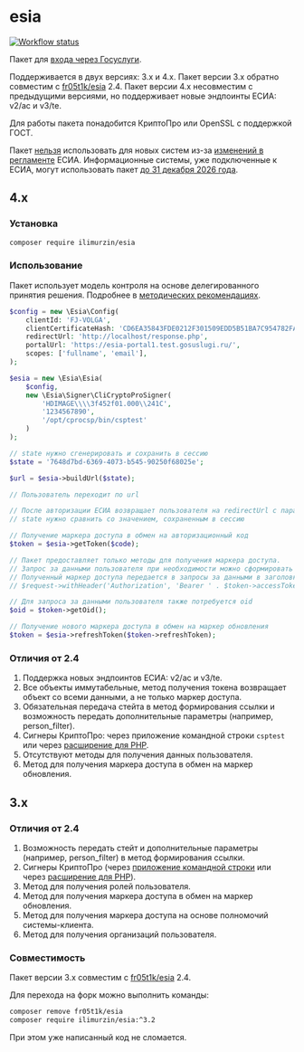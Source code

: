 # esia

[![Workflow status](https://github.com/ilimurzin/esia/actions/workflows/check.yml/badge.svg)](https://github.com/ilimurzin/esia/actions/workflows/check.yml)

Пакет для [входа через Госуслуги](https://partners.gosuslugi.ru/catalog/esia).

Поддерживается в двух версиях: 3.x и 4.x.
Пакет версии 3.x обратно совместим с [fr05t1k/esia](https://github.com/fr05t1k/esia) 2.4.
Пакет версии 4.x несовместим с предыдущими версиями, но поддерживает новые эндпоинты ЕСИА: v2/ac и v3/te.

Для работы пакета понадобится КриптоПро или OpenSSL с поддержкой ГОСТ.

Пакет [нельзя](https://habr.com/ru/articles/888000/) использовать для новых систем из-за [изменений в регламенте](https://t.me/esiainfo/4) ЕСИА.
Информационные системы, уже подключенные к ЕСИА, могут использовать пакет [до 31 декабря 2026 года](https://t.me/esiainfo/4?comment=25).

## 4.x

### Установка

```sh
composer require ilimurzin/esia
```

### Использование

Пакет использует модель контроля на основе делегированного принятия решения.
Подробнее в [методических рекомендациях](https://digital.gov.ru/ru/documents/6186/).

```php
$config = new \Esia\Config(
    clientId: 'FJ-VOLGA',
    clientCertificateHash: 'CD6EA35843FDE0212F301509EDD5B51BA7C954782FA4DE0608550A7FB35D80EE',
    redirectUrl: 'http://localhost/response.php',
    portalUrl: 'https://esia-portal1.test.gosuslugi.ru/',
    scopes: ['fullname', 'email'],
);

$esia = new \Esia\Esia(
    $config,
    new \Esia\Signer\CliCryptoProSigner(
        'HDIMAGE\\\\3f452f01.000\\241C',
        '1234567890',
        '/opt/cprocsp/bin/csptest'
    )
);

// state нужно сгенерировать и сохранить в сессию
$state = '7648d7bd-6369-4073-b545-90250f68025e';

$url = $esia->buildUrl($state);

// Пользователь переходит по url

// После авторизации ЕСИА возвращает пользователя на redirectUrl с параметрами code и state
// state нужно сравнить со значением, сохраненным в сессию

// Получение маркера доступа в обмен на авторизационный код
$token = $esia->getToken($code);

// Пакет предоставляет только методы для получения маркера доступа.
// Запрос за данными пользователя при необходимости можно сформировать самостоятельно.
// Полученный маркер доступа передается в запросы за данными в заголовке Authorization, пример:
// $request->withHeader('Authorization', 'Bearer ' . $token->accessToken);

// Для запроса за данными пользователя также потребуется oid
$oid = $token->getOid();

// Получение нового маркера доступа в обмен на маркер обновления
$token = $esia->refreshToken($token->refreshToken);
```

### Отличия от 2.4

1. Поддержка новых эндпоинтов ЕСИА: v2/ac и v3/te.
2. Все объекты иммутабельные, метод получения токена возвращает объект со всеми данными, а не только маркер доступа.
3. Обязательная передача стейта в метод формирования ссылки и возможность передать дополнительные параметры (например, person_filter).
4. Сигнеры КриптоПро: через приложение командной строки `csptest` или через [расширение для PHP](https://github.com/CryptoPro/phpcades).
5. Отсутствуют методы для получения данных пользователя.
6. Метод для получения маркера доступа в обмен на маркер обновления.

## 3.x

### Отличия от 2.4

1. Возможность передать стейт и дополнительные параметры (например, person_filter) в метод формирования ссылки.
2. Сигнеры КриптоПро (через [приложение командной строки](https://www.cryptopro.ru/products/other/cryptcp) или через [расширение для PHP](https://github.com/CryptoPro/phpcades)).
3. Метод для получения ролей пользователя.
4. Метод для получения маркера доступа в обмен на маркер обновления.
5. Метод для получения маркера доступа на основе полномочий системы-клиента.
6. Метод для получения организаций пользователя.

### Совместимость

Пакет версии 3.x совместим с [fr05t1k/esia](https://github.com/fr05t1k/esia) 2.4.

Для перехода на форк можно выполнить команды:

```sh
composer remove fr05t1k/esia
composer require ilimurzin/esia:^3.2
```

При этом уже написанный код не сломается.
